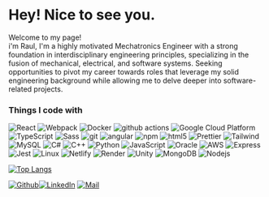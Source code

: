 <h1>Hey! Nice to see you.</h1>


<p>Welcome to my page! </br> i'm Raul, I'm a highly motivated Mechatronics Engineer with a strong foundation in interdisciplinary engineering principles, specializing in the fusion of mechanical, electrical, and software systems. Seeking opportunities to pivot my career towards roles that leverage my solid engineering background while allowing me to delve deeper into software-related projects.</p>
<h3>Things I code with</h3>
<p>
  <img alt="React" src="https://img.shields.io/badge/-React-45b8d8?style=flat-square&logo=react&logoColor=white" />
  <img alt="Webpack" src="https://img.shields.io/badge/-Webpack-8DD6F9?style=flat-square&logo=webpack&logoColor=black" /> 
  <img alt="Docker" src="https://img.shields.io/badge/-Docker-46a2f1?style=flat-square&logo=docker&logoColor=white" />
  <img alt="github actions" src="https://img.shields.io/badge/-Github_Actions-2088FF?style=flat-square&logo=github-actions&logoColor=white" />
  <img alt="Google Cloud Platform" src="https://img.shields.io/badge/-Google_Cloud_Platform-1a73e8?style=flat-square&logo=google-cloud&logoColor=white" />
  <img alt="TypeScript" src="https://img.shields.io/badge/-TypeScript-007ACC?style=flat-square&logo=typescript&logoColor=white" />
  <img alt="Sass" src="https://img.shields.io/badge/-Sass-CC6699?style=flat-square&logo=sass&logoColor=white" />
  <img alt="git" src="https://img.shields.io/badge/-Git-F05032?style=flat-square&logo=git&logoColor=white" />
  <img alt="angular" src="https://img.shields.io/badge/-Angular-DD0031?style=flat-square&logo=angular&logoColor=white" />
  <img alt="npm" src="https://img.shields.io/badge/-NPM-CB3837?style=flat-square&logo=npm&logoColor=white" />
  <img alt="html5" src="https://img.shields.io/badge/-HTML5-E34F26?style=flat-square&logo=html5&logoColor=white" />
  <img alt="Prettier" src="https://img.shields.io/badge/-Prettier-F7B93E?style=flat-square&logo=prettier&logoColor=black" />
  <img alt="Tailwind" src="https://img.shields.io/badge/-Tailwind-06B6D4?style=flat-square&logo=tailwind-css&logoColor=white" />
  <img alt="MySQL" src="https://img.shields.io/badge/-MySQL-4479A1?style=flat-square&logo=mysql&logoColor=white" />
  <img alt="C#" src="https://img.shields.io/badge/-C%23-512BD4?style=flat-square&logo=csharp&logoColor=white" />
  <img alt="C++" src="https://img.shields.io/badge/-C++-00599C?style=flat-square&logo=c++&logoColor=white" />
  <img alt="Python" src="https://img.shields.io/badge/-Python-3776AB?style=flat-square&logo=python&logoColor=white" />
  <img alt="JavaScript" src="https://img.shields.io/badge/-JavaScript-F7DF1E?style=flat-square&logo=javascript&logoColor=black" />
  <img alt="Oracle" src="https://img.shields.io/badge/-Oracle%20DB-F80000?style=flat-square&logo=oracle&logoColor=white" />
  <img alt="AWS" src="https://img.shields.io/badge/-AWS-232F3E?style=flat-square&logo=amazon-aws&logoColor=white" />
  <img alt="Express" src="https://img.shields.io/badge/-Express-000000?style=flat-square&logo=express&logoColor=white" />
  <img alt="Jest" src="https://img.shields.io/badge/-Jest-C21325?style=flat-square&logo=jest&logoColor=white" />
  <img alt="Linux" src="https://img.shields.io/badge/-Linux-FCC624?style=flat-square&logo=linux&logoColor=white" />
  <img alt="Netlify" src="https://img.shields.io/badge/-Netlify-00C7B7?style=flat-square&logo=netlify&logoColor=white" />
  <img alt="Render" src="https://img.shields.io/badge/-Render-46E3B7?style=flat-square&logo=render&logoColor=white" />
  <img alt="Unity" src="https://img.shields.io/badge/-Unity-FFFFFF?style=flat-square&logo=unity&logoColor=black" />
  <img alt="MongoDB" src="https://img.shields.io/badge/-MongoDB-13aa52?style=flat-square&logo=mongodb&logoColor=white" />
  <img alt="Nodejs" src="https://img.shields.io/badge/-Nodejs-43853d?style=flat-square&logo=Node.js&logoColor=white" />
</p>

[![Top Langs](https://github-readme-stats.vercel.app/api/top-langs/?username=RaulUrdanetaG&layout=donut)](https://github.com/anuraghazra/github-readme-stats)

<p><a href="https://github.com/RaulUrdanetaG" target="_blank"><img alt="Github" src="https://img.shields.io/badge/GitHub-%2312100E.svg?&style=for-the-badge&logo=Github&logoColor=white" /></a><a href="https://www.linkedin.com/in/raul-urdaneta" target="_blank"><img alt="LinkedIn" src="https://img.shields.io/badge/linkedin-%230077B5.svg?&style=for-the-badge&logo=linkedin&logoColor=white" /></a>
<a href="mailto:raul.urdaneta2612@gmail.com" target="_blank"><img alt="Mail" src="https://img.shields.io/badge/Mail-EA4335.svg?&style=for-the-badge&logo=gmail&logoColor=white" /></a>
</p>
<!--[![Harlok's WakaTime stats](https://github-readme-stats.vercel.app/api/wakatime?username=RaulUrdanetaG)](https://github.com/anuraghazra/github-readme-stats)-->
